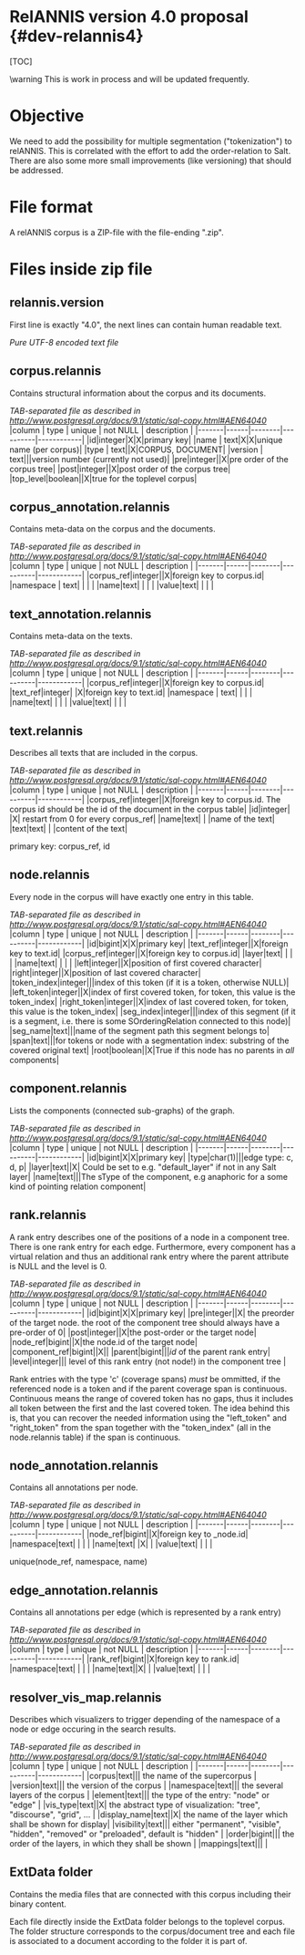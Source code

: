 RelANNIS version 4.0 proposal {#dev-relannis4}
==============================

[TOC]

\warning This is work in process and will be updated frequently.

Objective
=========

We need to add the possibility for multiple segmentation ("tokenization") to relANNIS. This is correlated with the effort to add the order-relation to Salt.
There are also some more small improvements (like versioning) that should be addressed.

File format
============

A relANNIS corpus is a ZIP-file with the file-ending ".zip".

Files inside zip file
=====================

relannis.version
----------------

First line is exactly "4.0", the next lines can contain human readable text.

_Pure UTF-8 encoded text file_

corpus.relannis
-------------------

Contains structural information about the corpus and its documents.

_TAB-separated file as described in http://www.postgresql.org/docs/9.1/static/sql-copy.html#AEN64040_
|column | type | unique | not NULL | description |
|-------|------|--------|----------|------------|
|id|integer|X|X|primary key|
|name | text|X|X|unique name (per corpus)|
|type | text||X|CORPUS, DOCUMENT|
|version | text|||version number (currently not used)|
|pre|integer||X|pre order of the corpus tree|
|post|integer||X|post order of the corpus tree|
|top_level|boolean||X|true for the toplevel corpus|

corpus_annotation.relannis
--------------------------

Contains meta-data on the corpus and the documents.

_TAB-separated file as described in http://www.postgresql.org/docs/9.1/static/sql-copy.html#AEN64040_
|column | type | unique | not NULL | description |
|-------|------|--------|----------|------------|
|corpus_ref|integer||X|foreign key to corpus.id|
|namespace | text| | | |
|name|text| | | |
|value|text| | | |

text_annotation.relannis
------------------------

Contains meta-data on the texts.

_TAB-separated file as described in http://www.postgresql.org/docs/9.1/static/sql-copy.html#AEN64040_
|column | type | unique | not NULL | description |
|-------|------|--------|----------|------------|
|corpus_ref|integer||X|foreign key to corpus.id|
|text_ref|integer| |X|foreign key to text.id|
|namespace | text| | | |
|name|text| | | |
|value|text| | | |

text.relannis
-----------------

Describes all texts that are included in the corpus.

_TAB-separated file as described in http://www.postgresql.org/docs/9.1/static/sql-copy.html#AEN64040_
|column | type | unique | not NULL | description |
|-------|------|--------|----------|------------|
|corpus_ref|integer||X|foreign key to corpus.id. The corpus id should be the id of the document in the corpus table|
|id|integer| |X| restart from 0 for every corpus_ref|
|name|text| | |name of the text|
|text|text| | |content of the text|

primary key: corpus_ref, id

node.relannis
-------------

Every node in the corpus will have exactly one entry in this table.

_TAB-separated file as described in http://www.postgresql.org/docs/9.1/static/sql-copy.html#AEN64040_
|column | type | unique | not NULL | description |
|-------|------|--------|----------|------------|
|id|bigint|X|X|primary key|
|text_ref|integer||X|foreign key to text.id|
|corpus_ref|integer||X|foreign key to corpus.id|
|layer|text| | | |
|name|text| | | |
|left|integer||X|position of first covered character|
|right|integer||X|position of last covered character|
|token_index|integer|||index of this token (if it is a token, otherwise NULL)|
|left_token|integer||X|index of first covered token, for token, this value is the token_index|
|right_token|integer||X|index of last covered token, for token, this value is the token_index|
|seg_index|integer|||index of this segment (if it is a segment, i.e. there is some SOrderingRelation connected to this node)|
|seg_name|text|||name of the segment path this segment belongs to|
|span|text|||for tokens or node with a segmentation index: substring of the covered original text|
|root|boolean||X|True if this node has no parents in *all* components|

component.relannis
------------------

Lists the components (connected sub-graphs) of the graph.

_TAB-separated file as described in http://www.postgresql.org/docs/9.1/static/sql-copy.html#AEN64040_
|column | type | unique | not NULL | description |
|-------|------|--------|----------|------------|
|id|bigint|X|X|primary key|
|type|char(1)|||edge type: c, d, p|
|layer|text||X| Could be set to e.g. "default_layer" if not in any Salt layer|
|name|text|||The sType of the component, e.g anaphoric for a some kind of pointing relation component|

rank.relannis
-------------

A rank entry describes one of the positions of a node in a component tree. There is one rank entry for each edge. Furthermore,
every component has a virtual relation and thus an additional rank entry where the parent attribute is NULL and the level is 0.

_TAB-separated file as described in http://www.postgresql.org/docs/9.1/static/sql-copy.html#AEN64040_
|column | type | unique | not NULL | description |
|-------|------|--------|----------|------------|
|id|bigint|X|X|primary key|
|pre|integer||X| the preorder of the target node. the root of the component tree should always have a pre-order of 0|
|post|integer||X|the post-order or the target node|
|node_ref|bigint||X|the node.id of the target node|
|component_ref|bigint||X||
|parent|bigint|||*id* of the parent rank entry|
|level|integer||| level of this rank entry (not node!) in the component tree | 

Rank entries with the type 'c' (coverage spans) *must* be ommitted, if the referenced node is a token and if the parent coverage span is continuous. Continuous means the range of covered token has no gaps, thus it includes all token between the first and the last covered token. The idea behind this is, that you can recover the needed information using the "left_token" and "right_token" from the span together with the "token_index" (all in the node.relannis table) if the span is continuous.

node_annotation.relannis
------------------------

Contains all annotations per node.

_TAB-separated file as described in http://www.postgresql.org/docs/9.1/static/sql-copy.html#AEN64040_
|column | type | unique | not NULL | description |
|-------|------|--------|----------|------------|
|node_ref|bigint||X|foreign key to _node.id|
|namespace|text| | | |
|name|text| |X| |
|value|text| | | |


unique(node_ref, namespace, name)

edge_annotation.relannis
------------------------

Contains all annotations per edge (which is represented by a rank entry)

_TAB-separated file as described in http://www.postgresql.org/docs/9.1/static/sql-copy.html#AEN64040_
|column | type | unique | not NULL | description |
|-------|------|--------|----------|------------|
|rank_ref|bigint||X|foreign key to rank.id|
|namespace|text| | | |
|name|text||X| |
|value|text| | | |

resolver_vis_map.relannis
-------------------------

Describes which visualizers to trigger depending of the namespace of a node or edge occuring in the search results.

_TAB-separated file as described in http://www.postgresql.org/docs/9.1/static/sql-copy.html#AEN64040_
|column | type | unique | not NULL | description |
|-------|------|--------|----------|------------|
|corpus|text||| the name of the supercorpus |
|version|text||| the version of the corpus |
|namespace|text||| the several layers of the  corpus |
|element|text||| the type of the entry: "node" or "edge" |
|vis_type|text||X| the abstract type of visualization: "tree", "discourse", "grid", ... |
|display_name|text||X| the name of the layer which shall be shown for display|
|visibility|text||| either "permanent", "visible", "hidden", "removed" or "preloaded", default is "hidden" |
|order|bigint||| the order of the layers, in which they shall be shown |
|mappings|text||| |

ExtData folder
---------------

Contains the media files that are connected with this corpus including their binary content.

Each file directly inside the ExtData folder belongs to the toplevel corpus. The folder structure corresponds to the corpus/document tree and each file is associated to a document according to the folder it is part of.


